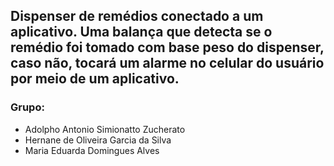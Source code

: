 ## Dispenser de remédios conectado a um aplicativo. Uma balança que detecta se o remédio foi tomado com base peso do dispenser, caso não, tocará um alarme no celular do usuário por meio de um aplicativo.

### Grupo:
- Adolpho Antonio Simionatto Zucherato
- Hernane de Oliveira Garcia da Silva
- Maria Eduarda Domingues Alves